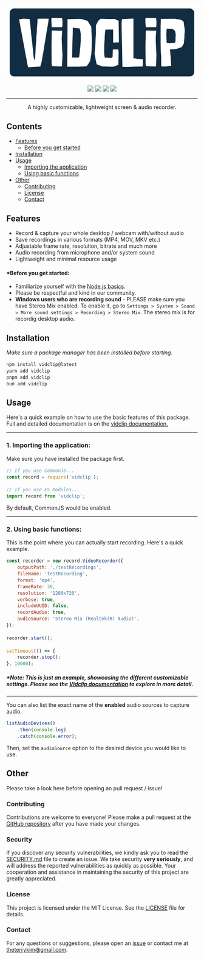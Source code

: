 <p align="center">
    <a href="https://github.com/realyoterry/vidclip"><img src="https://raw.githubusercontent.com/realyoterry/vidclip/main/public/vidclip.png" width="546"></img></a>
</p>

<p align="center">
    <a href="https://www.npmjs.com/package/vidclip"><img src="https://img.shields.io/npm/v/vidclip"></img></a>
    <a href="https://github.com/realyoterry/vidclip/blob/main/LICENSE"><img src="https://img.shields.io/github/license/realyoterry/vidclip"></img></a>
    <a href="https://npm-stat.com/charts.html?package=vidclip&from=2024-11-01"><img src="https://img.shields.io/npm/d18m/vidclip.svg?maxAge=3600"></img></a>
    <a href="https://github.com/realyoterry/vidclip/actions/workflows/nodejs.yml"><img src="https://github.com/realyoterry/vidclip/actions/workflows/nodejs.yml/badge.svg"></img></a>
</p>

---

<p align="center">A highly customizable, lightweight screen & audio recorder.</p>

## Contents

- [Features](#features)
    - [Before you get started](#before-you-get-started)
- [Installation](#installation)
- [Usage](#usage)
    - [Importing the application](#1-importing-the-application)
    - [Using basic functions](#2-using-basic-functions)
- [Other](#other)
    - [Contributing](#contributing)
    - [License](#license)
    - [Contact](#contact)

## Features

- Record & capture your whole desktop / webcam with/without audio
- Save recordings in various formats (MP4, MOV, MKV etc.)
- Adjustable frame rate, resolution, bitrate and much more
- Audio recording from microphone and/or system sound
- Lightweight and minimal resource usage

#### \*Before you get started:

- Familiarize yourself with the [Node.js basics](https://developer.mozilla.org/en-US/docs/Web/JavaScript).
- Please be respectful and kind in our community.
- **Windows users who are recording sound** - PLEASE make sure you have Stereo Mix enabled. To enable it, go to `Settings > System > Sound > More sound settings > Recording > Stereo Mix`. The stereo mix is for recordig desktop audio.

## Installation

_Make sure a package manager has been installed before starting._

```bash
npm install vidclip@latest
yarn add vidclip
pnpm add vidclip
bun add vidclip
```

## Usage

Here's a quick example on how to use the basic features of this package. Full and detailed documentation is on the [vidclip documentation.](https://vidclip.js.org)

---

### 1. Importing the application:

Make sure you have installed the package first.

```js
// If you use CommonJS...
const record = require('vidclip');

// If you use ES Modules...
import record from 'vidclip';
```

By default, CommonJS would be enabled.

---

### 2. Using basic functions:

This is the point where you can actually start recording. Here's a quick example.

```js
const recorder = new record.VideoRecorder({
    outputPath: './testRecordings',
    fileName: 'testRecording',
    format: 'mp4',
    frameRate: 30,
    resolution: '1280x720',
    verbose: true,
    includeUUID: false,
    recordAudio: true,
    audioSource: 'Stereo Mix (Realtek(R) Audio)',
});

recorder.start();

setTimeout(() => {
    recorder.stop();
}, 10000);
```

##### \*Note: This is just an example, showcasing the different customizable settings. Please see the [Vidclip documentation](https://vidclip.js.org) to explore in more detail.

---

You can also list the exact name of the **enabled** audio sources to capture audio.

```js
listAudioDevices()
    .then(console.log)
    .catch(console.error);
```

Then, set the `audioSource` option to the desired device you would like to use.

## Other

Please take a look here before opening an pull request / issue!

### Contributing

Contributions are welcome to everyone! Please make a pull request at the [GitHub repository](https://github.com/realyoterry/vidclip) after you have made your changes.

### Security

If you discover any security vulnerabilities, we kindly ask you to read the [SECURITY.md](https://github.com/realyoterry/vidclip/blob/main/SECURITY.md) file to create an issue. We take security **very seriously**, and will address the reported vulnerabilities as quickly as possible. Your cooperation and assistance in maintaining the security of this project are greatly appreciated.

### License

This project is licensed under the MIT License. See the [LICENSE](https://github.com/realyoterry/vidclip/blob/main/LICENSE) file for details.

### Contact

For any questions or suggestions, please open an [issue](https://github.com/realyoterry/vidclip/issues) or contact me at [theterrykim@gmail.com](mailto:theterrykim@gmail.com).
